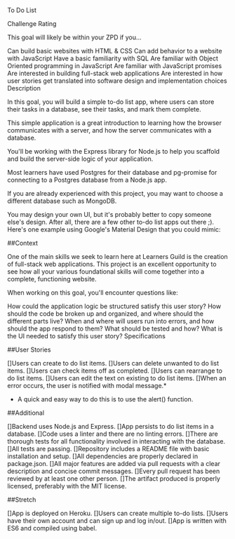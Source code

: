 To Do List

Challenge Rating

This goal will likely be within your ZPD if you...

Can build basic websites with HTML & CSS
Can add behavior to a website with JavaScript
Have a basic familiarity with SQL
Are familiar with Object Oriented programming in JavaScript
Are familiar with JavaScript promises
Are interested in building full-stack web applications
Are interested in how user stories get translated into software design and implementation choices
Description

In this goal, you will build a simple to-do list app, where users can store their tasks in a database, see their tasks, and mark them complete.

This simple application is a great introduction to learning how the browser communicates with a server, and how the server communicates with a database.

You'll be working with the Express library for Node.js to help you scaffold and build the server-side logic of your application.

Most learners have used Postgres for their database and pg-promise for connecting to a Postgres database from a Node.js app.

If you are already experienced with this project, you may want to choose a different database such as MongoDB.

You may design your own UI, but it's probably better to copy someone else's design. After all, there are a few other to-do list apps out there ;). Here's one example using Google's Material Design that you could mimic:



##Context

One of the main skills we seek to learn here at Learners Guild is the creation of full-stack web applications. This project is an excellent opportunity to see how all your various foundational skills will come together into a complete, functioning website.

When working on this goal, you'll encounter questions like:

How could the application logic be structured satisfy this user story?
How should the code be broken up and organized, and where should the different parts live?
When and where will users run into errors, and how should the app respond to them?
What should be tested and how?
What is the UI needed to satisfy this user story?
Specifications

##User Stories

 []Users can create to do list items.
 []Users can delete unwanted to do list items.
 []Users can check items off as completed.
 []Users can rearrange to do list items.
 []Users can edit the text on existing to do list items.
 []When an error occurs, the user is notified with modal message.*

* A quick and easy way to do this is to use the alert() function.

##Additional

 []Backend uses Node.js and Express.
 []App persists to do list items in a database.
 []Code uses a linter and there are no linting errors.
 []There are thorough tests for all functionality involved in interacting with the database.
 []All tests are passing.
 []Repository includes a README file with basic installation and setup.
 []All dependencies are properly declared in package.json.
 []All major features are added via pull requests with a clear description and concise commit messages.
 []Every pull request has been reviewed by at least one other person.
 []The artifact produced is properly licensed, preferably with the MIT license.

##Stretch

 []App is deployed on Heroku.
 []Users can create multiple to-do lists.
 []Users have their own account and can sign up and log in/out.
 []App is written with ES6 and compiled using babel.
